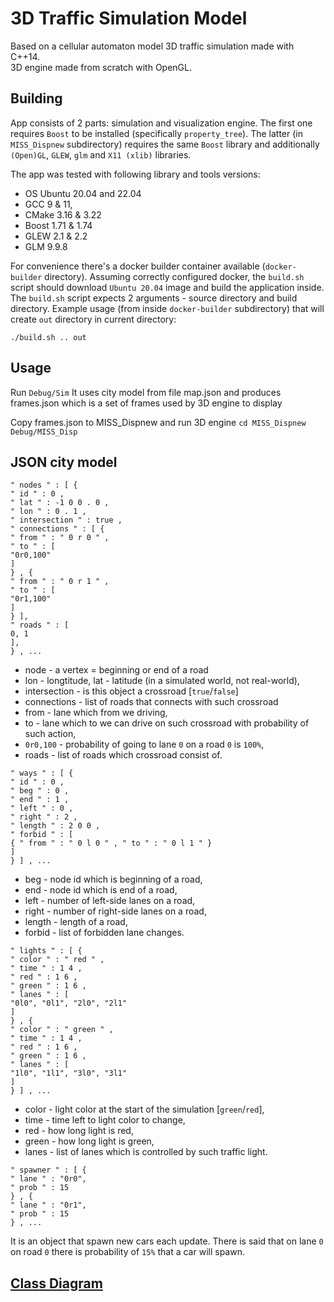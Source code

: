 # 3D Traffic Simulation Model #
Based on a cellular automaton model 3D traffic simulation made with C++14.  
3D engine made from scratch with OpenGL.

## Building ##
App consists of 2 parts: simulation and visualization engine. The first one requires
`Boost` to be installed (specifically `property_tree`). The latter (in `MISS_Dispnew` subdirectory)
requires the same `Boost` library and additionally `(Open)GL`, `GLEW`, `glm` and `X11 (xlib)` libraries.

The app was tested with following library and tools versions:
* OS Ubuntu 20.04 and 22.04
* GCC 9 & 11,
* CMake 3.16 & 3.22
* Boost 1.71 & 1.74
* GLEW 2.1 & 2.2
* GLM 9.9.8

For convenience there's a docker builder container available (`docker-builder` directory). Assuming
correctly configured docker, the `build.sh` script should download `Ubuntu 20.04` image and build the
application inside. The `build.sh` script expects 2 arguments - source directory and build directory.
Example usage (from inside `docker-builder` subdirectory) that will create `out` directory in current
directory:
```
./build.sh .. out
```

## Usage ##
Run `Debug/Sim`
It uses city model from file map.json and produces frames.json which is a set of frames used by 3D engine to display

Copy frames.json to MISS_Dispnew and run 3D engine
`cd MISS_Dispnew`
`Debug/MISS_Disp`

## JSON city model ##

```
" nodes " : [ {
" id " : 0 ,
" lat " : -1 0 0 . 0 ,
" lon " : 0 . 1 ,
" intersection " : true ,
" connections " : [ {
" from " : " 0 r 0 " ,
" to " : [
"0r0,100"
]
} , {
" from " : " 0 r 1 " ,
" to " : [
"0r1,100"
]
} ],
" roads " : [
0, 1
],
} , ...
```
  * node - a vertex = beginning or end of a road
  * lon - longtitude, lat - latitude (in a simulated world, not real-world),
  * intersection - is this object a crossroad [`true`/`false`]
  * connections - list of roads that connects with such crossroad
  * from - lane which from we driving,
  * to - lane which to we can drive on such crossroad with probability of such action,
  * `0r0,100` - probability of going to lane `0` on a road `0` is `100%`,
  * roads - list of roads which crossroad consist of.
  
```
" ways " : [ {
" id " : 0 ,
" beg " : 0 ,
" end " : 1 ,
" left " : 0 ,
" right " : 2 ,
" length " : 2 0 0 ,
" forbid " : [
{ " from " : " 0 l 0 " , " to " : " 0 l 1 " }
]
} ] , ...
```
  * beg - node id which is beginning of a road,
  * end - node id which is end of a road,
  * left - number of left-side lanes on a road,
  * right - number of right-side lanes on a road,
  * length - length of a road,
  * forbid - list of forbidden lane changes.
 
```
" lights " : [ {
" color " : " red " ,
" time " : 1 4 ,
" red " : 1 6 ,
" green " : 1 6 ,
" lanes " : [
"0l0", "0l1", "2l0", "2l1"
]
} , {
" color " : " green " ,
" time " : 1 4 ,
" red " : 1 6 ,
" green " : 1 6 ,
" lanes " : [
"1l0", "1l1", "3l0", "3l1"
]
} ] , ...
```
  * color - light color at the start of the simulation [`green`/`red`],
  * time - time left to light color to change,
  * red - how long light is red,
  * green - how long light is green,
  * lanes - list of lanes which is controlled by such traffic light.
 
```
" spawner " : [ {
" lane " : "0r0",
" prob " : 15
} , {
" lane " : "0r1",
" prob " : 15
} , ...
```

It is an object that spawn new cars each update. There is said that on lane `0` on road `0` there is probability of `15%` that a car will spawn.

## [Class Diagram](https://github.com/n1ay/3D-Traffic-Simulation-Model/blob/master/SimClassDiagram.pdf) ##
